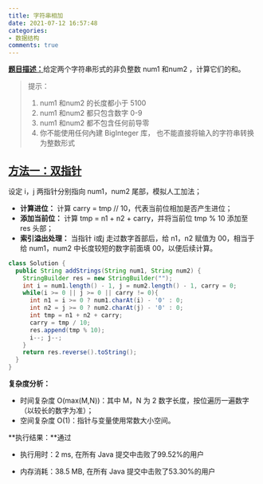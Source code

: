 ```yaml
---
title: 字符串相加
date: 2021-07-12 16:57:48
categories:
- 数据结构
comments: true
---
```


[**题目描述：**](https://leetcode-cn.com/problems/add-strings/)给定两个字符串形式的非负整数 num1 和num2 ，计算它们的和。

 <!-- more -->

> 提示：
> 1. num1 和num2 的长度都小于 5100
> 2. num1 和num2 都只包含数字 0-9
> 3. num1 和num2 都不包含任何前导零
> 4. 你不能使用任何內建 BigInteger 库， 也不能直接将输入的字符串转换为整数形式



## [方法一：双指针](https://leetcode-cn.com/problems/add-strings/solution/add-strings-shuang-zhi-zhen-fa-by-jyd/)

设定 i，j 两指针分别指向 num1，num2 尾部，模拟人工加法；

- **计算进位：** 计算 carry = tmp // 10，代表当前位相加是否产生进位；
- **添加当前位：** 计算 tmp = n1 + n2 + carry，并将当前位 tmp % 10 添加至 res 头部；
- **索引溢出处理：** 当指针 i或j 走过数字首部后，给 n1，n2 赋值为 00，相当于给 num1，num2 中长度较短的数字前面填 00，以便后续计算。

```java
class Solution {
  public String addStrings(String num1, String num2) {
    StringBuilder res = new StringBuilder("");
    int i = num1.length() - 1, j = num2.length() - 1, carry = 0;
    while(i >= 0 || j >= 0 || carry != 0){
      int n1 = i >= 0 ? num1.charAt(i) - '0' : 0;
      int n2 = j >= 0 ? num2.charAt(j) - '0' : 0;
      int tmp = n1 + n2 + carry;
      carry = tmp / 10;
      res.append(tmp % 10);
      i--; j--;
    }
    return res.reverse().toString();
  }
}
```

**复杂度分析：**

- 时间复杂度 O(max(M,N))：其中 M，N 为 2 数字长度，按位遍历一遍数字（以较长的数字为准）；
- 空间复杂度 O(1)：指针与变量使用常数大小空间。

**执行结果：**通过

- 执行用时：2 ms, 在所有 Java 提交中击败了99.52%的用户

- 内存消耗：38.5 MB, 在所有 Java 提交中击败了53.30%的用户
